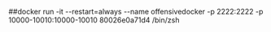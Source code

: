 ##docker run -it --restart=always --name offensivedocker -p 2222:2222 -p 10000-10010:10000-10010 80026e0a71d4 /bin/zsh
